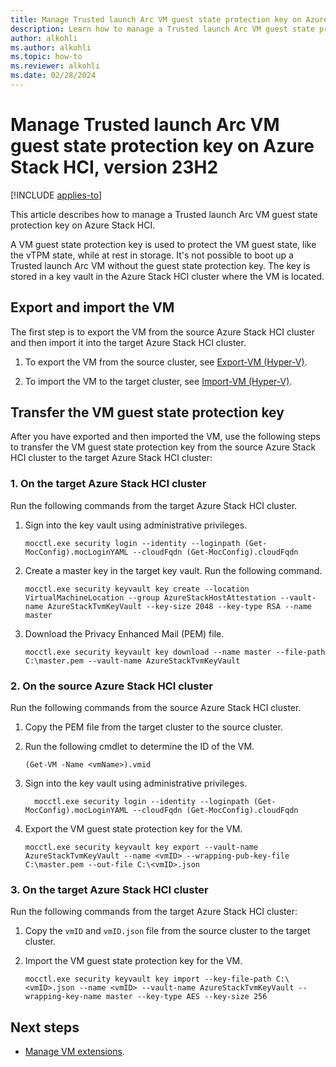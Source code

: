 ```yaml
---
title: Manage Trusted launch Arc VM guest state protection key on Azure Stack HCI, version 23H2
description: Learn how to manage a Trusted launch Arc VM guest state protection key on Azure Stack HCI, version 23H2.
author: alkohli
ms.author: alkohli
ms.topic: how-to
ms.reviewer: alkohli
ms.date: 02/28/2024
---
```


# Manage Trusted launch Arc VM guest state protection key on Azure Stack HCI, version 23H2

[!INCLUDE [applies-to](../../hci/includes/hci-applies-to-23h2.md)]

This article describes how to manage a Trusted launch Arc VM guest state protection key on Azure Stack HCI.

A VM guest state protection key is used to protect the VM guest state, like the vTPM state, while at rest in storage. It's not possible to boot up a Trusted launch Arc VM without the guest state protection key. The key is stored in a key vault in the Azure Stack HCI cluster where the VM is located.


## Export and import the VM

The first step is to export the VM from the source Azure Stack HCI cluster and then import it into the target Azure Stack HCI cluster.

1. To export the VM from the source cluster, see [Export-VM (Hyper-V)](/powershell/module/hyper-v/export-vm).

2. To import the VM to the target cluster, see [Import-VM (Hyper-V)](/powershell/module/hyper-v/import-vm).

## Transfer the VM guest state protection key

After you have exported and then imported the VM, use the following steps to transfer the VM guest state protection key from the source Azure Stack HCI cluster to the target Azure Stack HCI cluster:

### 1. On the target Azure Stack HCI cluster

Run the following commands from the target Azure Stack HCI cluster.

1. Sign into the key vault using administrative privileges.

   ```azurepowershell
   mocctl.exe security login --identity --loginpath (Get-MocConfig).mocLoginYAML --cloudFqdn (Get-MocConfig).cloudFqdn
   ```

1. Create a master key in the target key vault. Run the following command.

   ```azurepowershell
   mocctl.exe security keyvault key create --location VirtualMachineLocation --group AzureStackHostAttestation --vault-name AzureStackTvmKeyVault --key-size 2048 --key-type RSA --name master
   ```

1. Download the Privacy Enhanced Mail (PEM) file.

   ```azurepowershell
   mocctl.exe security keyvault key download --name master --file-path C:\master.pem --vault-name AzureStackTvmKeyVault
   ```

### 2. On the source Azure Stack HCI cluster

Run the following commands from the source Azure Stack HCI cluster.

1. Copy the PEM file from the target cluster to the source cluster.

1. Run the following cmdlet to determine the ID of the VM.

   ```azurepowershell
   (Get-VM -Name <vmName>).vmid  
   ```

1. Sign into the key vault using administrative privileges.

   ```azurepowershell
     mocctl.exe security login --identity --loginpath (Get-MocConfig).mocLoginYAML --cloudFqdn (Get-MocConfig).cloudFqdn
   ```

1. Export the VM guest state protection key for the VM.

   ```azurepowershell
   mocctl.exe security keyvault key export --vault-name AzureStackTvmKeyVault --name <vmID> --wrapping-pub-key-file C:\master.pem --out-file C:\<vmID>.json  
   ```

### 3. On the target Azure Stack HCI cluster

Run the following commands from the target Azure Stack HCI cluster:

1. Copy the `vmID` and `vmID.json` file from the source cluster to the target cluster.

1. Import the VM guest state protection key for the VM.

   ```azurepowershell
   mocctl.exe security keyvault key import --key-file-path C:\<vmID>.json --name <vmID> --vault-name AzureStackTvmKeyVault --wrapping-key-name master --key-type AES --key-size 256
   ```

## Next steps

- [Manage VM extensions](virtual-machine-manage-extension.md).